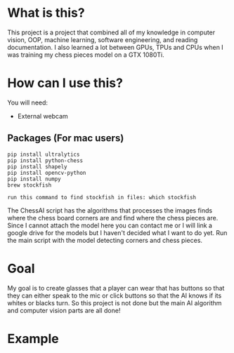 # What is this?
This project is a project that combined all of my knowledge in computer vision, OOP, machine learning, software engineering, and reading documentation. I also learned a lot between GPUs, TPUs and CPUs when I was training my chess pieces model on a GTX 1080Ti.

# How can I use this?
You will need:

- External webcam

## Packages (For mac users)

```
pip install ultralytics
pip install python-chess
pip install shapely
pip install opencv-python
pip install numpy
brew stockfish

run this command to find stockfish in files: which stockfish
```

The ChessAI script has the algorithms that processes the images finds where the chess board corners are and find where the chess pieces are. Since I cannot attach the model here you can contact me or I will link a google drive for the models but I haven't decided what I want to do yet. Run the main script with the model detecting corners and chess pieces.

# Goal
My goal is to create glasses that a player can wear that has buttons so that they can either speak to the mic or click buttons so that the AI knows if its whites or blacks turn. So this project is not done but the main AI algorithm and computer vision parts are all done!

# Example



